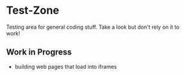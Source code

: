 # Test-Zone
Testing area for general coding stuff.  Take a look but don't rely on it to work!


## Work in Progress

- building web pages that load into iframes

